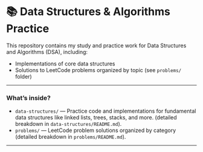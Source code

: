 # 📚 Data Structures & Algorithms Practice

This repository contains my study and practice work for Data Structures and Algorithms (DSA), including:

- Implementations of core data structures  
- Solutions to LeetCode problems organized by topic (see `problems/` folder)

---

### What’s inside?

- `data-structures/` — Practice code and implementations for fundamental data structures like linked lists, trees, stacks, and more. (detailed breakdown in `data-structures/README.md`).
- `problems/` — LeetCode problem solutions organized by category (detailed breakdown in `problems/README.md`).

---
